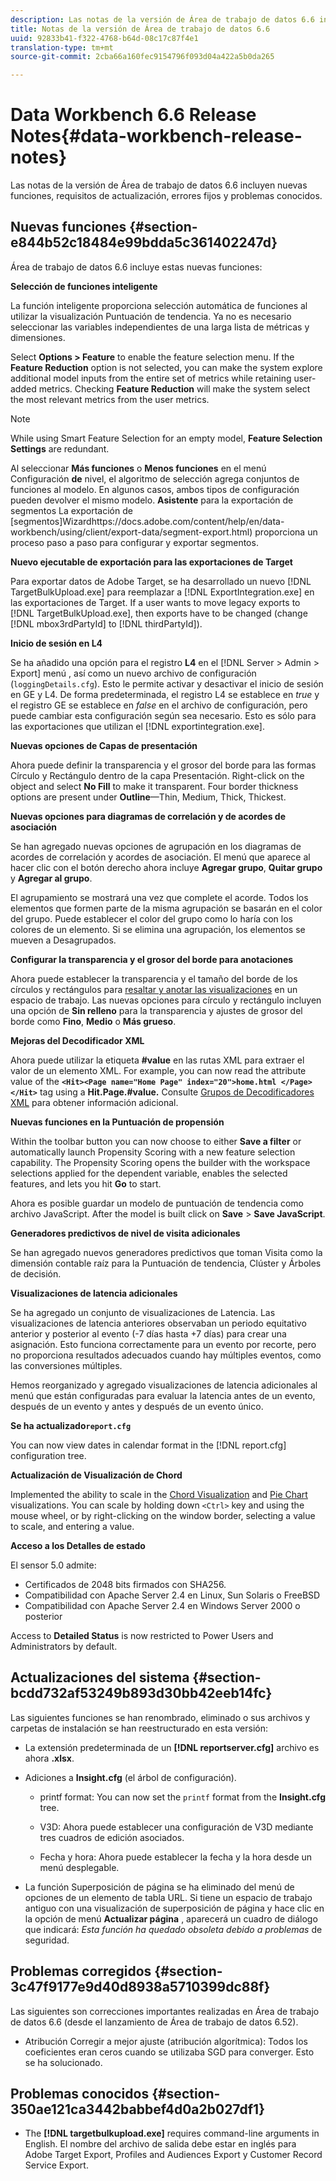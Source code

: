```yaml
---
description: Las notas de la versión de Área de trabajo de datos 6.6 incluyen nuevas funciones, requisitos de actualización, errores fijos y problemas conocidos.
title: Notas de la versión de Área de trabajo de datos 6.6
uuid: 92833b41-f322-4768-b64d-08c17c87f4e1
translation-type: tm+mt
source-git-commit: 2cba66a160fec9154796f093d04a422a5b0da265

---
```



# Data Workbench 6.6 Release Notes{#data-workbench-release-notes}

Las notas de la versión de Área de trabajo de datos 6.6 incluyen nuevas funciones, requisitos de actualización, errores fijos y problemas conocidos.

## Nuevas funciones {#section-e844b52c18484e99bdda5c361402247d}

Área de trabajo de datos 6.6 incluye estas nuevas funciones:

**Selección de funciones inteligente**

La función inteligente proporciona selección automática de funciones al utilizar la visualización Puntuación de tendencia. Ya no es necesario seleccionar las variables independientes de una larga lista de métricas y dimensiones.

Select **Options > Feature** to enable the feature selection menu. If the **Feature Reduction** option is not selected, you can make the system explore additional model inputs from the entire set of metrics while retaining user-added metrics. Checking **Feature Reduction** will make the system select the most relevant metrics from the user metrics.

>[!NOTE]
>
>While using Smart Feature Selection for an empty model, **Feature Selection Settings** are redundant.

Al seleccionar **Más funciones** o **Menos funciones** en el menú Configuración **de** nivel, el algoritmo de selección agrega conjuntos de funciones al modelo. En algunos casos, ambos tipos de configuración pueden devolver el mismo modelo.
**Asistente** para la exportación de segmentos La exportación de [segmentos]Wizardhttps://docs.adobe.com/content/help/en/data-workbench/using/client/export-data/segment-export.html) proporciona un proceso paso a paso para configurar y exportar segmentos.

**Nuevo ejecutable de exportación para las exportaciones de Target**

Para exportar datos de Adobe Target, se ha desarrollado un nuevo [!DNL TargetBulkUpload.exe] para reemplazar a [!DNL ExportIntegration.exe] en las exportaciones de Target. If a user wants to move legacy exports to [!DNL TargetBulkUpload.exe], then exports have to be changed (change [!DNL mbox3rdPartyId] to [!DNL thirdPartyId]).

**Inicio de sesión en L4**

Se ha añadido una opción para el registro **L4** en el [!DNL Server > Admin > Export] menú , así como un nuevo archivo de configuración (`loggingDetails.cfg`). Esto le permite activar y desactivar el inicio de sesión en GE y L4. De forma predeterminada, el registro L4 se establece en *true* y el registro GE se establece en *false* en el archivo de configuración, pero puede cambiar esta configuración según sea necesario. Esto es sólo para las exportaciones que utilizan el [!DNL exportintegration.exe].

**Nuevas opciones de Capas de presentación**

Ahora puede definir la transparencia y el grosor del borde para las formas Círculo y Rectángulo dentro de la capa Presentación. Right-click on the object and select **No Fill** to make it transparent. Four border thickness options are present under **Outline**—Thin, Medium, Thick, Thickest.

**Nuevas opciones para diagramas de correlación y de acordes de asociación**

Se han agregado nuevas opciones de agrupación en los diagramas de acordes de correlación y acordes de asociación. El menú que aparece al hacer clic con el botón derecho ahora incluye **Agregar grupo**, **Quitar grupo** y **Agregar al grupo**.

El agrupamiento se mostrará una vez que complete el acorde. Todos los elementos que formen parte de la misma agrupación se basarán en el color del grupo. Puede establecer el color del grupo como lo haría con los colores de un elemento. Si se elimina una agrupación, los elementos se mueven a Desagrupados.

**Configurar la transparencia y el grosor del borde para anotaciones**

Ahora puede establecer la transparencia y el tamaño del borde de los círculos y rectángulos para [resaltar y anotar las visualizaciones](../../home/c-get-started/c-vis/c-present-layer.md#concept-1235f55dfeb14e0898a1cbc13a827f67) en un espacio de trabajo. Las nuevas opciones para círculo y rectángulo incluyen una opción de **Sin relleno** para la transparencia y ajustes de grosor del borde como **Fino**, **Medio** o **Más grueso**.

**Mejoras del Decodificador XML**

Ahora puede utilizar la etiqueta **#value** en las rutas XML para extraer el valor de un elemento XML. For example, you can now read the attribute value of the **`<Hit><Page name="Home Page" index="20">home.html </Page></Hit>`** tag using a **Hit.Page.#value.** Consulte [Grupos de Decodificadores XML](../../home/c-dataset-const-proc/c-dataset-inc-files/c-types-dataset-inc-files/c-log-proc-dataset-inc-files/c-xml-dec-grps.md#concept-5eda5ab253724674832f6951e2a0d1c3) para obtener información adicional.

**Nuevas funciones en la Puntuación de propensión**

Within the toolbar button you can now choose to either **Save a filter** or automatically launch Propensity Scoring with a new feature selection capability. The Propensity Scoring opens the builder with the workspace selections applied for the dependent variable, enables the selected features, and lets you hit **Go** to start.

Ahora es posible guardar un modelo de puntuación de tendencia como archivo JavaScript. After the model is built click on **Save** > **Save JavaScript**.

**Generadores predictivos de nivel de visita adicionales**

Se han agregado nuevos generadores predictivos que toman Visita como la dimensión contable raíz para la Puntuación de tendencia, Clúster y Árboles de decisión.

**Visualizaciones de latencia adicionales**

Se ha agregado un conjunto de visualizaciones de Latencia. Las visualizaciones de latencia anteriores observaban un periodo equitativo anterior y posterior al evento (-7 días hasta +7 días) para crear una asignación. Esto funciona correctamente para un evento por recorte, pero no proporciona resultados adecuados cuando hay múltiples eventos, como las conversiones múltiples.

Hemos reorganizado y agregado visualizaciones de latencia adicionales al menú que están configuradas para evaluar la latencia antes de un evento, después de un evento y antes y después de un evento único.

**Se ha actualizado`report.cfg`**

You can now view dates in calendar format in the [!DNL report.cfg] configuration tree.

**Actualización de Visualización de Chord**

Implemented the ability to scale in the [Chord Visualization](../../home/c-get-started/c-analysis-vis/c-chord-visualization.md#concept-ca600beb11674f3bb2696edf41f1dda9) and [Pie Chart](../../home/c-get-started/c-analysis-vis/c-pie-chart.md#concept-65bd6e41ee814684a7f53ea69142f21c) visualizations. You can scale by holding down `<Ctrl>` key and using the mouse wheel, or by right-clicking on the window border, selecting a value to scale, and entering a value.

**Acceso a los Detalles de estado**

El sensor 5.0 admite:

* Certificados de 2048 bits firmados con SHA256.
* Compatibilidad con Apache Server 2.4 en Linux, Sun Solaris o FreeBSD
* Compatibilidad con Apache Server 2.4 en Windows Server 2000 o posterior

Access to **Detailed Status** is now restricted to Power Users and Administrators by default.

## Actualizaciones del sistema {#section-bcdd732af53249b893d30bb42eeb14fc}

Las siguientes funciones se han renombrado, eliminado o sus archivos y carpetas de instalación se han reestructurado en esta versión:

* La extensión predeterminada de un **[!DNL reportserver.cfg]** archivo es ahora **.xlsx**.

* Adiciones a **Insight.cfg** (el árbol de configuración).

   * printf format: You can now set the `printf` format from the **Insight.cfg** tree.

   * V3D: Ahora puede establecer una configuración de V3D mediante tres cuadros de edición asociados.
   * Fecha y hora: Ahora puede establecer la fecha y la hora desde un menú desplegable.

* La función Superposición de página se ha eliminado del menú de opciones de un elemento de tabla URL. Si tiene un espacio de trabajo antiguo con una visualización de superposición de página y hace clic en la opción de menú **Actualizar página** , aparecerá un cuadro de diálogo que indicará: *Esta función ha quedado obsoleta debido a problemas* de seguridad.

## Problemas corregidos {#section-3c47f9177e9d40d8938a5710399dc88f}

Las siguientes son correcciones importantes realizadas en Área de trabajo de datos 6.6 (desde el lanzamiento de Área de trabajo de datos 6.52).

* Atribución Corregir a mejor ajuste (atribución algorítmica): Todos los coeficientes eran ceros cuando se utilizaba SGD para converger. Esto se ha solucionado.

## Problemas conocidos {#section-350ae121ca3442babbef4d0a2b027df1}

* The **[!DNL targetbulkupload.exe]** requires command-line arguments in English. El nombre del archivo de salida debe estar en inglés para Adobe Target Export, Profiles and Audiences Export y Customer Record Service Export.
